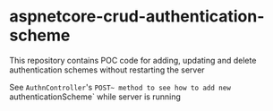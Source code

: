 # aspnetcore-crud-authentication-scheme
This repository contains POC code for adding, updating and delete authentication schemes without restarting the server

See `AuthnController`'s `POST~ method to see how to add new `authenticationScheme` while server is running
